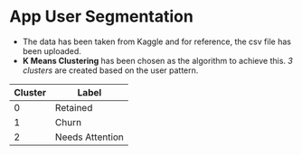 # App User Segmentation

* The data has been taken from Kaggle and for reference, the csv file has been uploaded.
* **K Means Clustering** has been chosen as the algorithm to achieve this. *_3 clusters_* are created based on the user pattern.

Cluster | Label
------------- | -------------
0 | Retained
1  | Churn
2  | Needs Attention


